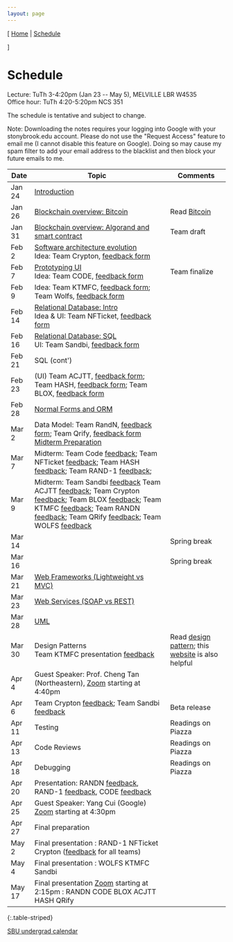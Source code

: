 ```yaml
---
layout: page
---
```


[
[Home](./index.html) | 
[Schedule](./schedule.html) 
<!-- |[Policy](./policy.html) -->
]

# Schedule 

Lecture: TuTh 3-4:20pm (Jan 23 -- May 5), MELVILLE LBR W4535	
Office hour: TuTh 4:20-5:20pm NCS 351

<!-- Office hour: Thursday 3-6pm using this [Zoom link](https://stonybrook.zoom.us/j/6741581240?pwd=NXlzMlBvVERBVGJjaWVGUklIZ0RwZz09). Please book a meeting before noon using [this link](https://calendly.com/shuaimu/officehour). Each slot is 30 minutes. If you need more time, book more slots. -->

The schedule is tentative and subject to change.

Note: Downloading the notes requires your logging into Google with your stonybrook.edu account. Please do not use the "Request Access" feature to email me (I cannot disable this feature on Google). Doing so may cause my spam filter to add your email address to the blacklist and then block your future emails to me.

| Date   | Topic &nbsp;                                                                   | Comments                                                                                    |
|--------|--------------------------------------------------------------------------------|------------------------------------------------------------------------------------------------|
| Jan 24 | [Introduction](https://docs.google.com/presentation/d/1crLhNZI_707-czVdNumFC8Nb9WopzrA7LwplFRbjijk/edit?usp=sharing)                                  | |
| Jan 26 | [Blockchain overview: Bitcoin](https://docs.google.com/presentation/d/1dmhV8b2s_Ku6kDGXmszTOv2gQlDu3-ZyK_6Lm0dNDac/edit?usp=sharing)                              | Read [Bitcoin](readings/bitcoin.pdf) |
| Jan 31 | [Blockchain overview: Algorand and smart contract](https://docs.google.com/presentation/d/1WnSctXNXh0qCKsX8M8_7cKHOh_tkybupyR64Py2zx6I/edit?usp=sharing)                                              |    Team draft |
| Feb 2 |  [Software architecture evolution](https://docs.google.com/presentation/d/1trpUKttHRBBGdLE4W_rOcnu9m7uGhF4YQ1e2m_2QYkE/edit?usp=sharing) <br /> Idea: Team Crypton, [feedback form](https://forms.gle/YfTRntPEnEuiyUXf9)                                                                     |    |
| Feb 7 |  [Prototyping UI](https://docs.google.com/presentation/d/1lb2dtyiPJcI1ZUrQS_R7KmsBsK9y8qNwmEtks-YIK2g/edit?usp=sharing) <br /> Idea: Team CODE, [feedback form](https://forms.gle/ZkFQSaPjbc2bCGRs5)                                                        | Team finalize   |
| Feb 9 |  Idea: Team KTMFC, [feedback form](https://forms.gle/9DLfrQZzpXNjMNVZ8); Team Wolfs, [feedback form](https://forms.gle/ac8DVZ1dxLPiNgmA9)  |    |
| Feb 14 | [Relational Database: Intro](https://docs.google.com/presentation/d/1ErtUWs5lw30BWJUlLGs-H2o-0t7X-MXJKTsOCdTqBX8/edit?usp=sharing)  <br /> Idea & UI: Team NFTicket, [feedback form](https://forms.gle/wSJGgdN3zH2xgHpK9)                                                                                                |    |
| Feb 16 | [Relational Database: SQL](https://docs.google.com/presentation/d/1AECI_QqSvGHakesI5CEJvf8Pg3Ox1DOo/edit?usp=sharing&ouid=104978697772409066065&rtpof=true&sd=true) <br /> UI: Team Sandbi, [feedback form](https://forms.gle/tmzqEeGd5n37GJdM7)                     |    |
| Feb 21 | SQL (cont')                                                   |    |
| Feb 23 | (UI) Team ACJTT, [feedback form](https://forms.gle/cnBjfxDxvtdT3dF37); Team HASH, [feedback form](https://forms.gle/mhMbnECztwjaD5ag8); Team BLOX, [feedback form](https://forms.gle/7JDK6n4bu6QLTgx46)                                              |    |
| Feb 28 | [Normal Forms and ORM](https://docs.google.com/presentation/d/16Gnm4Q0v8EpguSUvu5QksG_CcpEyShC716RJzzBEOVU/edit?usp=sharing)                           |    |
| Mar 2 |  Data Model: Team RandN, [feedback form](https://forms.gle/ujHHPntwupZchdbj6); Team Qrify, [feedback form](https://forms.gle/JvWj66ntrYA5erxy7) <br /> [Midterm Preparation](https://docs.google.com/presentation/d/1GQ9NEg6Lk9R4RgsxYQ3wL_VvDVgEup0CpP_TWpofp9w/edit?usp=sharing)                                           |    |
| Mar 7 |  Midterm: Team Code [feedback](https://forms.gle/jBNRZGuYL1m4ej4q6); Team NFTicket [feedback](https://forms.gle/63Y2Ma29Hh8cHG9s5); Team HASH [feedback](https://forms.gle/dksJnYsx6Ez21Dkt5); Team RAND-1 [feedback](https://forms.gle/FdwWGS8pJaAvJEc59);                                                                      |    |
| Mar 9 |  Midterm: Team Sandbi [feedback](https://forms.gle/hszy9NKbMbs3VBRz6) Team ACJTT [feedback](https://forms.gle/3SGxATsR5adcjDeP7); Team Crypton [feedback](https://forms.gle/nkGWUp1vftk6cfWA8); Team BLOX [feedback](https://forms.gle/UZ8aU36fySPPyGEs9); Team KTMFC [feedback](https://forms.gle/FntKWy918Bedk3N4A); Team RANDN [feedback](https://forms.gle/FcX9Z7PRanR15How6); Team QRify [feedback](https://forms.gle/zGLNzqNQhmGh9uxE7); Team WOLFS [feedback](https://forms.gle/hCNpUeHRMHMLgUju5)                                                                       |    |
| Mar 14 |                                                                         |  Spring break  |
| Mar 16 |                                                                         |  Spring break  |
| Mar 21 |  [Web Frameworks (Lightweight vs MVC)](https://docs.google.com/presentation/d/1J-5NkkSPuVGSfVLMeL6RDAgjkho7S6R8BMm1ru5w89I/edit?usp=sharing)                                               |    |
| Mar 23 |  [Web Services (SOAP vs REST)](https://docs.google.com/presentation/d/1Gk73cP2EypMwXs0iPSWnWdUnC1o9tS2DW8g9SIfLZdk/edit?usp=sharing)                                               |    |
| Mar 28 |  [UML](https://docs.google.com/presentation/d/1Sj_k8zoFtDAX_NpwH0J5o0EWCD3wiKR2/edit?usp=sharing&ouid=104978697772409066065&rtpof=true&sd=true)                                                                   |    |
| Mar 30 |  Design Patterns <br /> Team KTMFC presentation [feedback](https://forms.gle/VYDxgePQd8VNXPxQ7)                                                             | Read [design pattern](readings/patterns-orig.pdf); this [website](https://refactoring.guru/design-patterns) is also helpful   |
| Apr 4 |   Guest Speaker: Prof. Cheng Tan (Northeastern), [Zoom](https://stonybrook.zoom.us/j/6741581240?pwd=NXlzMlBvVERBVGJjaWVGUklIZ0RwZz09) starting at 4:40pm                                                                 |    |
| Apr 6 |  Team Crypton [feedback](https://forms.gle/dm8WyCuk7Ev6oPzD8); Team Sandbi [feedback](https://forms.gle/ymqUCG5nC82H3mQS8)                                                                      | Beta release   |
| Apr 11 |   Testing                                                               |  Readings on Piazza  |
| Apr 13 | Code Reviews                                                                    | Readings on Piazza   |
| Apr 18 | Debugging                                                               | Readings on Piazza   |
| Apr 20 | Presentation: RANDN [feedback](https://forms.gle/YXCgyS2DHvcGxQTW7), RAND-1 [feedback](https://forms.gle/bn4vcZAGzoXea69A9), CODE [feedback](https://forms.gle/fAWUgQttPP4o8eg4A)                                                                  |    |
| Apr 25 |  Guest Speaker: Yang Cui (Google) [Zoom](https://stonybrook.zoom.us/j/6741581240?pwd=NXlzMlBvVERBVGJjaWVGUklIZ0RwZz09) starting at 4:30pm                                                                      |    |
| Apr 27 |  Final preparation                                                                     |    |
| May 2 |   Final presentation : RAND-1 NFTicket Crypton ([feedback](https://forms.gle/mH596n6Qe7SH61qRA) for all teams)                                                                   |    |
| May 4 |   Final presentation : WOLFS KTMFC Sandbi                                                                   |    |
| May 17 |  Final presentation [Zoom](https://stonybrook.zoom.us/j/6741581240?pwd=NXlzMlBvVERBVGJjaWVGUklIZ0RwZz09) starting at 2:15pm : RANDN CODE BLOX ACJTT HASH QRify                                                                   |    |
{:.table-striped}



[SBU undergrad calendar](https://www.stonybrook.edu/commcms/registrar/calendars/_undergrad-calendar-spring-2022.php)
